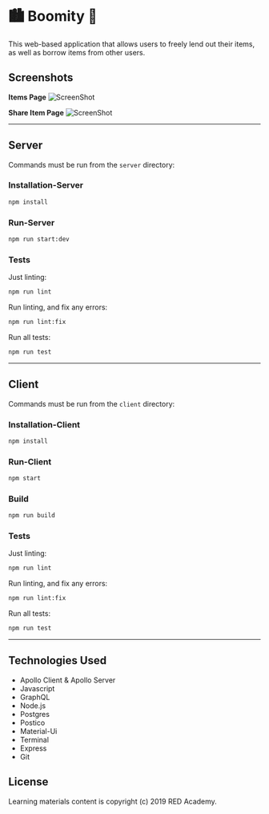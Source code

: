 # 🏙 Boomity 🌃

This web-based application that allows users to freely lend out their items, as well as borrow items from other users.

## Screenshots

**Items Page**
![ScreenShot](https://raw.github.com/jenjjy/BoomCity-App/master/client/src/images/BoomCity-items.png)

<!-- <br/> -->

**Share Item Page**
![ScreenShot](https://raw.github.com/jenjjy/BoomCity-App/master/client/src/images/BoomCity-share.png)

---

<!-- -->

## Server

Commands must be run from the `server` directory:

### Installation-Server

```bash
npm install
```

### Run-Server

```bash
npm run start:dev
```

### Tests

Just linting:

```bash
npm run lint
```

Run linting, and fix any errors:

```bash
npm run lint:fix
```

Run all tests:

```bash
npm run test
```

---

## Client

Commands must be run from the `client` directory:

### Installation-Client

```bash
npm install
```

### Run-Client

```bash
npm start
```

### Build

```bash
npm run build
```

### Tests

Just linting:

```bash
npm run lint
```

Run linting, and fix any errors:

```bash
npm run lint:fix
```

Run all tests:

```bash
npm run test
```

---

## Technologies Used

- Apollo Client & Apollo Server
- Javascript
- GraphQL
- Node.js
- Postgres
- Postico
- Material-Ui
- Terminal
- Express
- Git

## License

Learning materials content is copyright (c) 2019 RED Academy.
